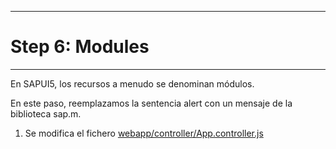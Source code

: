 ****************
# Step 6: Modules
****************

En SAPUI5, los recursos a menudo se denominan módulos.


En este paso, reemplazamos la sentencia alert con un mensaje de la biblioteca sap.m.


1. Se modifica el fichero [webapp/controller/App.controller.js](webapp/controller/App.controller.js)